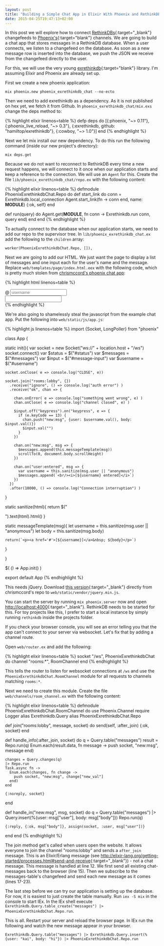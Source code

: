 ```yaml
---
layout: post
title: "Building a Simple Chat App in Elixir With Phoenix and RethinkDB"
date: 2015-04-25T19:47:13+02:00
---
```

In this post we will explore how to connect [RethinkDBs](http://rethinkdb.com/){:target="_blank"} changefeeds to [Phoenix's](http://www.phoenixframework.org){:target="blank"} channels. We are going to build a chat app that stores messages in a RethinkDB database.
When a user connects, we listen to a changefeed on the database.
As soon as a new message row is inserted into the database, we push the JSON we receive from the changefeed directly to the user.

For this, we will use the very young [exrethinkdb](https://github.com/hamiltop/exrethinkdb){:target="blank"} library. I'm assuming Elixir and Phoenix are already set up.

First we create a new phoenix application:

    mix phoenix.new phoenix_exrethinkdb_chat --no-ecto

Then we need to add exrethinkdb as a dependency. As it is not published on hex yet, we fetch it from Github. In `phoenix_exrethinkdb_chat/mix.exs` change the deps method to:

{% highlight elixir linenos=table %}
defp deps do
   [{:phoenix, "~> 0.11"},
    {:phoenix_live_reload, "~> 0.3"},
    {:exrethinkdb, github: "hamiltop/exrethinkdb"},
    {:cowboy, "~> 1.0"}]
end
{% endhighlight %}

Next we let mix install our new dependency. To do this run the following command (inside our new project's directory):

    mix deps.get

Because we do not want to reconnect to RethinkDB every time a new request happens, we will connect to it once when our application starts and keep a reference to the connection.
We will use an `Agent` for this.
Create the file `lib/phoenix_exrethinkdb_chat/repo.ex` with the following content:

{% highlight elixir linenos=table %}
defmodule PhoenixExrethinkdbChat.Repo do
  def start_link do
    conn = Exrethinkdb.local_connection
    Agent.start_link(fn -> conn end, name: __MODULE__)
    {:ok, self}
  end

  def run(query) do
    Agent.get(__MODULE__, fn conn ->
      Exrethinkdb.run conn, query
    end)
  end
end
{% endhighlight %}


To actually connect to the database when our application starts, we need to add our repo to the supervisor tree. In `lib/phoenix_exrethinkdb_chat.ex` add the following to the `children` array:

    worker(PhoenixExrethinkdbChat.Repo, []),


Next we are going to add our HTML. We just want the page to display a list of messages and one input each for the user's name and the message.
Replace `web/templates/page/index.html.eex` with the following code, which is pretty much stolen from [chrismccord's phoenix chat app](https://github.com/chrismccord/phoenix_chat_example):

{% highlight html linenos=table %}
<div id="messages" class="container">
</div>
<div id="footer">
  <div class="container">
    <div class="row">
      <div class="col-sm-2">
        <div class="input-group">
          <span class="input-group-addon">@</span>
          <input id="username" type="text" class="form-control"
          placeholder="username">
        </div><!-- /input-group -->
      </div><!-- /.col-lg-6 -->
      <div class="col-sm-10">
        <input id="message-input" class="form-control" />
      </div><!-- /.col-lg-6 -->
    </div><!-- /.row -->
  </div>
</div>
{% endhighlight %}

We're also going to shamelessly steal the javascript from the example chat app. Put the following into `web/static/js/app.js`:

{% highlight js linenos=table %}
import {Socket, LongPoller} from "phoenix"

class App {

  static init(){
    var socket     = new Socket("ws://" + location.host +  "/ws")
    socket.connect()
    var $status    = $("#status")
    var $messages  = $("#messages")
    var $input     = $("#message-input")
    var $username  = $("#username")

    socket.onClose( e => console.log("CLOSE", e))

    socket.join("rooms:lobby", {})
      .receive("ignore", () => console.log("auth error") )
      .receive("ok", chan => {

        chan.onError( e => console.log("something went wrong", e) )
        chan.onClose( e => console.log("channel closed", e) )

        $input.off("keypress").on("keypress", e => {
          if (e.keyCode == 13) {
            chan.push("new:msg", {user: $username.val(), body: $input.val()})
            $input.val("")
          }
        })

        chan.on("new:msg", msg => {
          $messages.append(this.messageTemplate(msg))
          scrollTo(0, document.body.scrollHeight)
        })

        chan.on("user:entered", msg => {
          var username = this.sanitize(msg.user || "anonymous")
          $messages.append(`<br/><i>[${username} entered]</i>`)
        })
      })
      .after(10000, () => console.log("Connection interruption") )
  }

  static sanitize(html){ return $("<div/>").text(html).html() }

  static messageTemplate(msg){
    let username = this.sanitize(msg.user || "anonymous")
    let body     = this.sanitize(msg.body)

    return(`<p><a href='#'>[${username}]</a>&nbsp; ${body}</p>`)
  }

}

$( () => App.init() )

export default App
{% endhighlight %}

This needs jQuery. Download [this version](https://github.com/chrismccord/phoenix_chat_example/blob/46a9112a67010ccad283d6a70dd7426228498231/web/static/vendor/jquery.min.js){:target="_blank"} directly from chrismccord's repo to `web/static/vendor/jquery.min.js`.


You can start the server by running `mix phoenix.server` now and open <http://localhost:4000>{:target="_blank"}.
RethinkDB needs to be started for this. For toy projects like this, I prefer to start a local instance by simply running `rethinkdb` inside the projects folder.

If you check your browser console, you will see an error telling you that the app can't connect to your server via websocket. Let's fix that by adding a channel route.

Open `web/router.ex` and add the following:

{% highlight elixir linenos=table %}
socket "/ws", PhoenixExrethinkdbChat do
  channel "rooms:*", RoomChannel
end
{% endhighlight %}

This tells the router to listen for websocket connections at `/ws` and use the `PhoenixExrethinkdbChat.RoomChannel` module for all requests to channels matching `rooms:*`.

Next we need to create this module. Create the file `web/channels/room_channel.ex` with the following content:

{% highlight elixir linenos=table %}
defmodule PhoenixExrethinkdbChat.RoomChannel do
  use Phoenix.Channel
  require Logger
  alias Exrethinkdb.Query
  alias PhoenixExrethinkdbChat.Repo

  def join("rooms:lobby", message, socket) do
    send(self, :after_join)
    {:ok, socket}
  end

  def handle_info(:after_join, socket) do
    q = Query.table("messages")
    result = Repo.run(q)
    Enum.each(result.data, fn message -> push socket, "new:msg", message end)

    changes = Query.changes(q)
    |> Repo.run
    Task.async fn ->
      Enum.each(changes, fn change ->
        push socket, "new:msg", change["new_val"]
      end)
    end

    {:noreply, socket}
  end

  def handle_in("new:msg", msg, socket) do
    q = Query.table("messages")
    |> Query.insert(%{user: msg["user"], body: msg["body"]})
    Repo.run(q)

    {:reply, {:ok, msg["body"]}, assign(socket, :user, msg["user"])}
  end
end
{% endhighlight %}

The join method get's called when users open the website. It allows everyone to join the channel "rooms:lobby" and sends a `after_join` message. This is an Elixir/Erlang message (see <http://elixir-lang.org/getting-started/processes.html#send-and-receive>{:target="_blank"}) - not a chat message. This message is handled at line 12. We first send all existing chat-messages back to the browser (line 15). Then we subscribe to the messages-table's changefeed and send each new message as it comes (lines 17-23).


The last step before we can try our application is setting up the database. For now, it is easiest to just create the table manually. Run `iex -S mix` in the console to start IEx. In the IEx shell execute `Exrethinkdb.Query.table_create("messages") |> PhoenixExrethinkdbChat.Repo.run`.

This is all. Restart your server and reload the browser page. In IEx run the following and watch the new message appear in your browser.

`Exrethinkdb.Query.table("messages") |> Exrethinkdb.Query.insert(%{user: "kai", body: "hi"}) |> PhoenixExrethinkdbChat.Repo.run`
